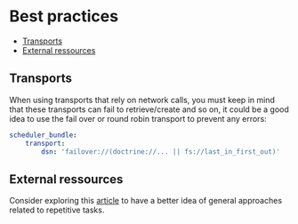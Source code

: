 # Best practices

- [Transports](#Transports)
- [External ressources](#external-ressources)

## Transports

When using transports that rely on network calls, you must keep in mind that these transports
can fail to retrieve/create and so on, it could be a good idea to use the fail over or round robin
transport to prevent any errors:

```yaml
scheduler_bundle:
    transport:
        dsn: 'failover://(doctrine://... || fs://last_in_first_out)'
```

## External ressources

Consider exploring this [article](https://www.endpoint.com/blog/2008/12/08/best-practices-for-cron)
to have a better idea of general approaches related to repetitive tasks.